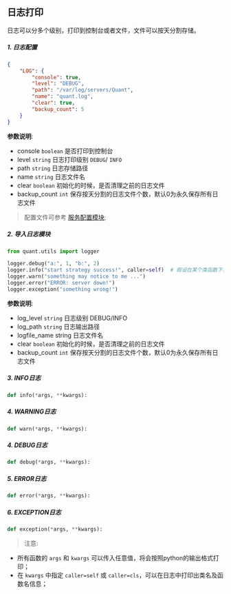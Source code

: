 
## 日志打印

日志可以分多个级别，打印到控制台或者文件，文件可以按天分割存储。


##### 1. 日志配置
```json
{
    "LOG": {
        "console": true,
        "level": "DEBUG",
        "path": "/var/log/servers/Quant",
        "name": "quant.log",
        "clear": true,
        "backup_count": 5
    }
}
```
**参数说明**:
- console `boolean` 是否打印到控制台
- level `string` 日志打印级别 `DEBUG`/ `INFO`
- path `string` 日志存储路径
- name `string` 日志文件名
- clear `boolean` 初始化的时候，是否清理之前的日志文件
- backup_count `int` 保存按天分割的日志文件个数，默认0为永久保存所有日志文件

> 配置文件可参考 [服务配置模块](../configure/README.md);


##### 2. 导入日志模块

```python
from quant.utils import logger

logger.debug("a:", 1, "b:", 2)
logger.info("start strategy success!", caller=self)  # 假设在某个类函数下调用，可以打印类名和函数名
logger.warn("something may notice to me ...")
logger.error("ERROR: server down!")
logger.exception("something wrong!")
```

**参数说明**:
- log_level `string` 日志级别 DEBUG/INFO
- log_path `string` 日志输出路径
- logfile_name string 日志文件名
- clear `boolean` 初始化的时候，是否清理之前的日志文件
- backup_count `int` 保存按天分割的日志文件个数，默认0为永久保存所有日志文件


##### 3. INFO日志
```python
def info(*args, **kwargs):
```

##### 4. WARNING日志
```python
def warn(*args, **kwargs):
```

##### 4. DEBUG日志
```python
def debug(*args, **kwargs):
```

##### 5. ERROR日志
````python
def error(*args, **kwargs):
````

##### 6. EXCEPTION日志
```python
def exception(*args, **kwargs):
```


> 注意:
- 所有函数的 `args` 和 `kwargs` 可以传入任意值，将会按照python的输出格式打印；
- 在 `kwargs` 中指定 `caller=self` 或 `caller=cls`，可以在日志中打印出类名及函数名信息；

